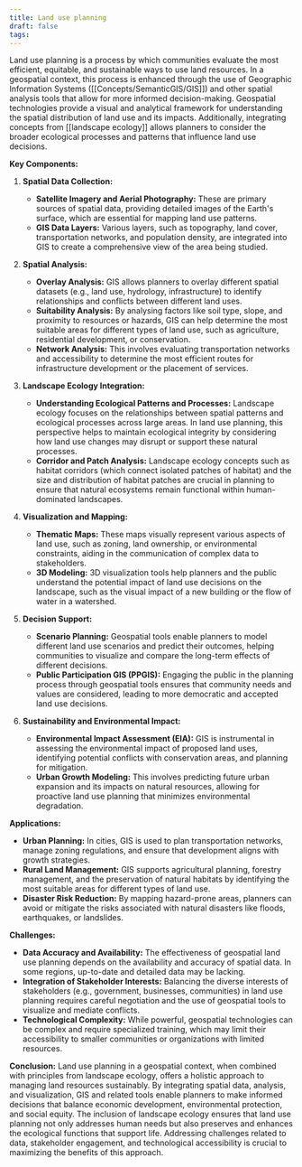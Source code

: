 ```yaml
---
title: Land use planning
draft: false
tags:
---
```

Land use planning is a process by which communities evaluate the most efficient, equitable, and sustainable ways to use land resources. In a geospatial context, this process is enhanced through the use of Geographic Information Systems ([[Concepts/SemanticGIS/GIS]]) and other spatial analysis tools that allow for more informed decision-making. Geospatial technologies provide a visual and analytical framework for understanding the spatial distribution of land use and its impacts. Additionally, integrating concepts from [[landscape ecology]] allows planners to consider the broader ecological processes and patterns that influence land use decisions.

**Key Components:**

1. **Spatial Data Collection:**
   - **Satellite Imagery and Aerial Photography:** These are primary sources of spatial data, providing detailed images of the Earth's surface, which are essential for mapping land use patterns.
   - **GIS Data Layers:** Various layers, such as topography, land cover, transportation networks, and population density, are integrated into GIS to create a comprehensive view of the area being studied.

2. **Spatial Analysis:**
   - **Overlay Analysis:** GIS allows planners to overlay different spatial datasets (e.g., land use, hydrology, infrastructure) to identify relationships and conflicts between different land uses.
   - **Suitability Analysis:** By analysing factors like soil type, slope, and proximity to resources or hazards, GIS can help determine the most suitable areas for different types of land use, such as agriculture, residential development, or conservation.
   - **Network Analysis:** This involves evaluating transportation networks and accessibility to determine the most efficient routes for infrastructure development or the placement of services.

3. **Landscape Ecology Integration:**
   - **Understanding Ecological Patterns and Processes:** Landscape ecology focuses on the relationships between spatial patterns and ecological processes across large areas. In land use planning, this perspective helps to maintain ecological integrity by considering how land use changes may disrupt or support these natural processes.
   - **Corridor and Patch Analysis:** Landscape ecology concepts such as habitat corridors (which connect isolated patches of habitat) and the size and distribution of habitat patches are crucial in planning to ensure that natural ecosystems remain functional within human-dominated landscapes.

4. **Visualization and Mapping:**
   - **Thematic Maps:** These maps visually represent various aspects of land use, such as zoning, land ownership, or environmental constraints, aiding in the communication of complex data to stakeholders.
   - **3D Modeling:** 3D visualization tools help planners and the public understand the potential impact of land use decisions on the landscape, such as the visual impact of a new building or the flow of water in a watershed.

5. **Decision Support:**
   - **Scenario Planning:** Geospatial tools enable planners to model different land use scenarios and predict their outcomes, helping communities to visualize and compare the long-term effects of different decisions.
   - **Public Participation GIS (PPGIS):** Engaging the public in the planning process through geospatial tools ensures that community needs and values are considered, leading to more democratic and accepted land use decisions.

6. **Sustainability and Environmental Impact:**
   - **Environmental Impact Assessment (EIA):** GIS is instrumental in assessing the environmental impact of proposed land uses, identifying potential conflicts with conservation areas, and planning for mitigation.
   - **Urban Growth Modeling:** This involves predicting future urban expansion and its impacts on natural resources, allowing for proactive land use planning that minimizes environmental degradation.

**Applications:**
- **Urban Planning:** In cities, GIS is used to plan transportation networks, manage zoning regulations, and ensure that development aligns with growth strategies.
- **Rural Land Management:** GIS supports agricultural planning, forestry management, and the preservation of natural habitats by identifying the most suitable areas for different types of land use.
- **Disaster Risk Reduction:** By mapping hazard-prone areas, planners can avoid or mitigate the risks associated with natural disasters like floods, earthquakes, or landslides.

**Challenges:**
- **Data Accuracy and Availability:** The effectiveness of geospatial land use planning depends on the availability and accuracy of spatial data. In some regions, up-to-date and detailed data may be lacking.
- **Integration of Stakeholder Interests:** Balancing the diverse interests of stakeholders (e.g., government, businesses, communities) in land use planning requires careful negotiation and the use of geospatial tools to visualize and mediate conflicts.
- **Technological Complexity:** While powerful, geospatial technologies can be complex and require specialized training, which may limit their accessibility to smaller communities or organizations with limited resources.

**Conclusion:**
Land use planning in a geospatial context, when combined with principles from landscape ecology, offers a holistic approach to managing land resources sustainably. By integrating spatial data, analysis, and visualization, GIS and related tools enable planners to make informed decisions that balance economic development, environmental protection, and social equity. The inclusion of landscape ecology ensures that land use planning not only addresses human needs but also preserves and enhances the ecological functions that support life. Addressing challenges related to data, stakeholder engagement, and technological accessibility is crucial to maximizing the benefits of this approach.